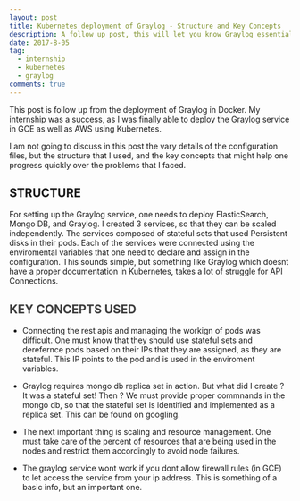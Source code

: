 ```yaml
---
layout: post
title: Kubernetes deployment of Graylog - Structure and Key Concepts
description: A follow up post, this will let you know Graylog essential details required to run in Kubernetes. Lets Start !
date: 2017-8-05
tag:
  - internship
  - kubernetes
  - graylog
comments: true
---
```


This post is follow up from the deployment of Graylog in Docker.
My internship was a success, as I was finally able to deploy the Graylog service in GCE as well as AWS using Kubernetes.

I am not going to discuss in this post the vary details of the configuration files, but the structure that I used, and the key concepts that might help one progress quickly over the problems that I faced.

## STRUCTURE

For setting up the Graylog service, one needs to deploy ElasticSearch, Mongo DB, and Graylog. I created 3 services, so that they can be scaled independently. The services composed of stateful sets that used Persistent disks in their pods. Each of the services were connected using the enviromental variables that one need to declare and assign in the configuration. This sounds simple, but something like Graylog which doesnt have a proper documentation in Kubernetes, takes a lot of struggle for API Connections.

## <span style="color:#3E3E3E">KEY CONCEPTS USED</span>

* Connecting the rest apis and managing the workign of pods was difficult. One must know that they should use stateful sets and derefernce pods based on their IPs that they are assigned, as they are  stateful. This IP points to the pod and is used in the enviroment variables.

* Graylog requires mongo db replica set in action. But what did I create ? It was a stateful set! Then ? We must provide proper commnands in the mongo db, so that the stateful set is identified and implemented as a replica set. This can be found on googling.

* The next important thing is scaling and resource management. One must take care of the percent of resources that are being used in the nodes and restrict them accordingly to avoid node failures. 

* The graylog service wont work if you dont allow firewall rules (in GCE) to let access the service from your ip address. This is something of a basic info, but an important one. 


